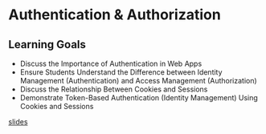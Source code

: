 #  Authentication & Authorization
## Learning Goals
* Discuss the Importance of Authentication in Web Apps
* Ensure Students Understand the Difference between Identity Management (Authentication) and Access Management (Authorization)
* Discuss the Relationship Between Cookies and Sessions
* Demonstrate Token-Based Authentication (Identity Management) Using Cookies and Sessions

[slides](https://docs.google.com/presentation/d/1FDAlPFoYBDmCYKs5EMxkhvMUOWf_i8H3n6OLfFSyybM/edit?usp=sharing)

